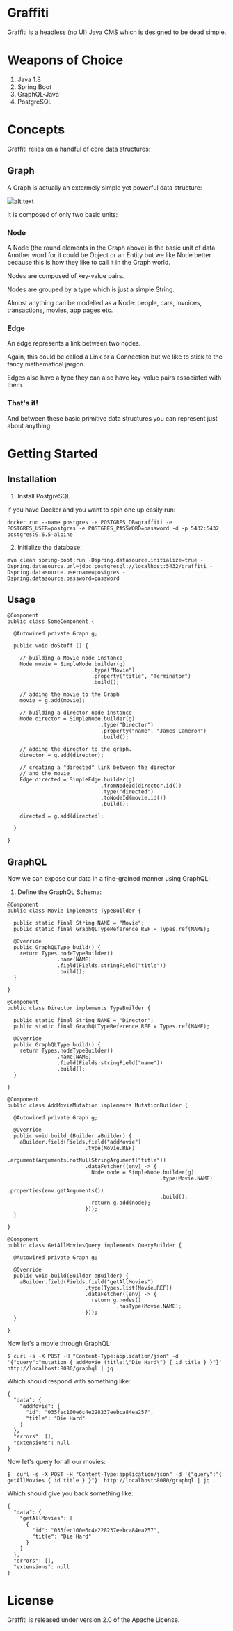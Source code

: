 # Graffiti

Graffiti is a headless (no UI) Java CMS which is designed to be dead simple. 

# Weapons of Choice

1. Java 1.8
2. Spring Boot
3. GraphQL-Java
4. PostgreSQL

# Concepts

Graffiti relies on a handful of core data structures: 

## Graph

A Graph is actually an extermely simple yet powerful data structure:

![alt text](graph.png "Graph")

It is composed of only two basic units:

### Node

A Node (the round elements in the Graph above) is the basic unit of data. Another word for it could be Object or an Entity but we like Node better because this is how they like to call it in the Graph world.

Nodes are composed of key-value pairs.

Nodes are grouped by a type which is just a simple String.

Almost anything can be modelled as a Node: people, cars, invoices, transactions, movies, app pages etc.  

### Edge

An edge represents a link between two nodes. 

Again, this could be called a Link or a Connection but we like to stick to the fancy mathematical jargon.

Edges also have a type they can also have key-value pairs associated with them.

### That's it!

And between these basic primitive data structures you can represent just about anything.

# Getting Started

## Installation

1. Install PostgreSQL

If you have Docker and you want to spin one up easily run:

```
docker run --name postgres -e POSTGRES_DB=graffiti -e POSTGRES_USER=postgres -e POSTGRES_PASSWORD=password -d -p 5432:5432 postgres:9.6.5-alpine
```

2. Initialize the database:

```
mvn clean spring-boot:run -Dspring.datasource.initialize=true -Dspring.datasource.url=jdbc:postgresql://localhost:5432/graffiti -Dspring.datasource.username=postgres -Dspring.datasource.password=password
```

## Usage 

```
@Component
public class SomeComponent {
  
  @Autowired private Graph g;

  public void doStuff () {
  
    // building a Movie node instance
    Node movie = SimpleNode.builder(g)
                           .type("Movie")
                           .property("title", "Terminator")
                           .build();
                        
    // adding the movie to the Graph
    movie = g.add(movie);
    
    // building a director node instance
    Node director = SimpleNode.builder(g)
                              .type("Director")
                              .property("name", "James Cameron")
                              .build();
                        
    // adding the director to the graph.
    director = g.add(director);
    
    // creating a "directed" link between the director
    // and the movie
    Edge directed = SimpleEdge.builder(g)
                              .fromNodeId(director.id())
                              .type("directed")
                              .toNodeId(movie.id())
                              .build();
    
    directed = g.add(directed);
    
  }

}

```

## GraphQL

Now we can expose our data in a fine-grained manner using GraphQL:

1. Define the GraphQL Schema:

```
@Component
public class Movie implements TypeBuilder {
  
  public static final String NAME = "Movie";
  public static final GraphQLTypeReference REF = Types.ref(NAME);

  @Override
  public GraphQLType build() {
    return Types.nodeTypeBuilder()
                .name(NAME)
                .field(Fields.stringField("title"))
                .build();
  }

}
```

```
@Component
public class Director implements TypeBuilder {

  public static final String NAME = "Director";
  public static final GraphQLTypeReference REF = Types.ref(NAME);
  
  @Override
  public GraphQLType build() {
    return Types.nodeTypeBuilder()
                .name(NAME)
                .field(Fields.stringField("name"))
                .build();
  }

}
```

```
@Component
public class AddMovieMutation implements MutationBuilder {
  
  @Autowired private Graph g;

  @Override
  public void build (Builder aBuilder) {
    aBuilder.field(Fields.field("addMovie")
                         .type(Movie.REF)
                         .argument(Arguments.notNullStringArgument("title"))
                         .dataFetcher((env) -> {
                           Node node = SimpleNode.builder(g) 
                                                 .type(Movie.NAME)
                                                 .properties(env.getArguments())
                                                 .build();
                           return g.add(node);
                         }));
  }

}
```


```
@Component
public class GetAllMoviesQuery implements QueryBuilder {

  @Autowired private Graph g;
  
  @Override
  public void build(Builder aBuilder) {
    aBuilder.field(Fields.field("getAllMovies")
                         .type(Types.list(Movie.REF))
                         .dataFetcher((env) -> {
                           return g.nodes()
                                   .hasType(Movie.NAME);
                         }));
  }

}
```

Now let's a movie through GraphQL: 

```
$ curl -s -X POST -H "Content-Type:application/json" -d '{"query":"mutation { addMovie (title:\"Die Hard\") { id title } }"}' http://localhost:8080/graphql | jq .
```

Which should respond with something like:

``` 
{
  "data": {
    "addMovie": {
      "id": "035fec100e6c4e228237eebca84ea257",
      "title": "Die Hard"
    }
  },
  "errors": [],
  "extensions": null
}

```

Now let's query for all our movies:

```
$  curl -s -X POST -H "Content-Type:application/json" -d '{"query":"{ getAllMovies { id title } }"}' http://localhost:8080/graphql | jq .
```

Which should give you back something like:

``` 
{
  "data": {
    "getAllMovies": [
      {
        "id": "035fec100e6c4e228237eebca84ea257",
        "title": "Die Hard"
      }
    ]
  },
  "errors": [],
  "extensions": null
}
```


# License

Graffiti is released under version 2.0 of the Apache License.
